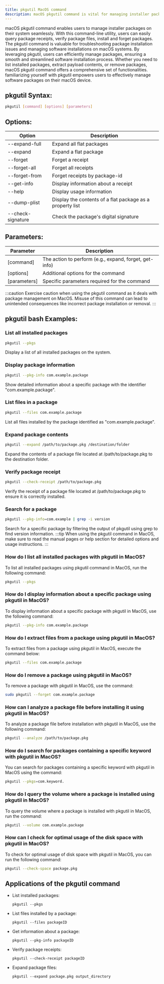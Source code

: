 ```yaml
---
title: pkgutil MacOS command
description: macOS pkgutil command is vital for managing installer packages on your system. Discover how to use pkgutil effectively and efficiently.
---
```


macOS pkgutil command enables users to manage installer packages on their system seamlessly. With this command-line utility, users can easily query package receipts, verify package files, install and forget packages. The pkgutil command is valuable for troubleshooting package installation issues and managing software installations on macOS systems. By leveraging pkgutil, users can efficiently manage packages, ensuring a smooth and streamlined software installation process. Whether you need to list installed packages, extract payload contents, or remove packages, macOS pkgutil command offers a comprehensive set of functionalities. familiarizing yourself with pkgutil empowers users to effectively manage software packages on their macOS device.

## pkgutil Syntax:
```bash
pkgutil [command] [options] [parameters]
```

## Options:
| Option | Description |
|--------|-------------|
| --expand-full | Expand all flat packages |
| --expand | Expand a flat package |
| --forget | Forget a receipt |
| --forget-all | Forget all receipts |
| --forget-from | Forget receipts by package-id |
| --get-info | Display information about a receipt |
| --help | Display usage information |
| --dump-plist | Display the contents of a flat package as a property list |
| --check-signature | Check the package's digital signature |

## Parameters:
| Parameter | Description |
|-----------|-------------|
| [command] | The action to perform (e.g., expand, forget, get-info) |
| [options] | Additional options for the command |
| [parameters] | Specific parameters required for the command |

:::caution
Exercise caution when using the pkgutil command as it deals with package management on MacOS. Misuse of this command can lead to unintended consequences like incorrect package installation or removal.
:::
## pkgutil bash Examples:
### List all installed packages
```bash
pkgutil --pkgs
```
Display a list of all installed packages on the system.

### Display package information
```bash
pkgutil --pkg-info com.example.package
```
Show detailed information about a specific package with the identifier "com.example.package".

### List files in a package
```bash
pkgutil --files com.example.package
```
List all files installed by the package identified as "com.example.package".

### Expand package contents
```bash
pkgutil --expand /path/to/package.pkg /destination/folder
```
Expand the contents of a package file located at /path/to/package.pkg to the destination folder.

### Verify package receipt
```bash
pkgutil --check-receipt /path/to/package.pkg
```
Verify the receipt of a package file located at /path/to/package.pkg to ensure it is correctly installed.

### Search for a package
```bash
pkgutil --pkg-info=com.example | grep -i version
```
Search for a specific package by filtering the output of pkgutil using grep to find version information.
:::tip
When using the pkgutil command in MacOS, make sure to read the manual pages or help section for detailed options and usage instructions.
:::

### How do I list all installed packages with pkgutil in MacOS?
To list all installed packages using pkgutil command in MacOS, run the following command:
```bash
pkgutil --pkgs
```

### How do I display information about a specific package using pkgutil in MacOS?
To display information about a specific package with pkgutil in MacOS, use the following command:
```bash
pkgutil --pkg-info com.example.package
```

### How do I extract files from a package using pkgutil in MacOS?
To extract files from a package using pkgutil in MacOS, execute the command below:
```bash
pkgutil --files com.example.package
```

### How do I remove a package using pkgutil in MacOS?
To remove a package with pkgutil in MacOS, use the command:
```bash
sudo pkgutil --forget com.example.package
```

### How can I analyze a package file before installing it using pkgutil in MacOS?
To analyze a package file before installation with pkgutil in MacOS, use the following command:
```bash
pkgutil --analyze /path/to/package.pkg
```

### How do I search for packages containing a specific keyword with pkgutil in MacOS?
You can search for packages containing a specific keyword with pkgutil in MacOS using the command:
```bash
pkgutil --pkgs=com.keyword.
```

### How do I query the volume where a package is installed using pkgutil in MacOS?
To query the volume where a package is installed with pkgutil in MacOS, run the command:
```bash
pkgutil --volume com.example.package
```

### How can I check for optimal usage of the disk space with pkgutil in MacOS?
To check for optimal usage of disk space with pkgutil in MacOS, you can run the following command:
```bash
pkgutil --check-space package.pkg
```
## Applications of the pkgutil command

- List installed packages:
  ```
  pkgutil --pkgs
  ```

- List files installed by a package:
  ```
  pkgutil --files packageID
  ```

- Get information about a package:
  ```
  pkgutil --pkg-info packageID
  ```

- Verify package receipts:
  ```
  pkgutil --check-receipt packageID
  ```

- Expand package files:
  ```
  pkgutil --expand package.pkg output_directory
  ```